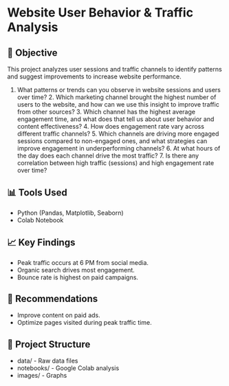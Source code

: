 # Website User Behavior & Traffic Analysis

## 📌 Objective
This project analyzes user sessions and traffic channels to identify patterns and suggest improvements to increase website performance.

  1.	What patterns or trends can you observe in website sessions and users over time?
	2.	Which marketing channel brought the highest number of users to the website, and how can we use this insight to improve traffic from other sources?
	3.	Which channel has the highest average engagement time, and what does that tell us about user behavior and content effectiveness?
	4.	How does engagement rate vary across different traffic channels?
	5.	Which channels are driving more engaged sessions compared to non-engaged ones, and what strategies can improve engagement in underperforming channels?
	6.	At what hours of the day does each channel drive the most traffic?
	7.	Is there any correlation between high traffic (sessions) and high engagement rate over time?

## 📊 Tools Used
- Python (Pandas, Matplotlib, Seaborn)
- Colab Notebook

## 📈 Key Findings
- Peak traffic occurs at 6 PM from social media.
- Organic search drives most engagement.
- Bounce rate is highest on paid campaigns.

## 📌 Recommendations
- Improve content on paid ads.
- Optimize pages visited during peak traffic time.

## 📂 Project Structure
- data/ - Raw data files
- notebooks/ - Google Colab analysis
- images/ - Graphs
